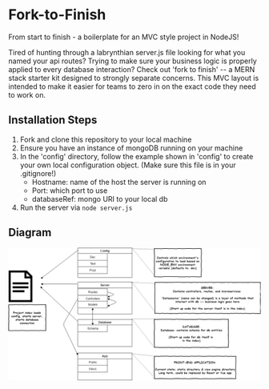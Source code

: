 # Fork-to-Finish
From start to finish - a boilerplate for an MVC style project in NodeJS!

Tired of hunting through a labrynthian server.js file looking for what you named your api routes?  Trying to make sure your business logic is properly applied to every database interaction? Check out 'fork to finish' -- a MERN stack starter kit designed to strongly separate concerns. This MVC layout is intended to make it easier for teams to zero in on the exact code they need to work on. 

## Installation Steps
1) Fork and clone this repository to your local machine
2) Ensure you have an instance of mongoDB running on your machine
3) In the 'config' directory, follow the example shown in 'config' to create your own local configuration object. (Make sure this file is in your .gitignore!)
    * Hostname: name of the host the server is running on
    * Port: which port to use
    * databaseRef: mongo URI to your local db
4) Run the server via ```node server.js```

## Diagram
![alt text](documentation/design-overview.png "Design Overview - Subject to Change")
